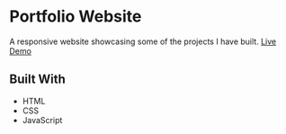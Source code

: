 # Portfolio Website

A responsive website showcasing some of the projects I have built. [Live Demo](https://msun0320.github.io/portfolio-website)

## Built With

- HTML
- CSS
- JavaScript
